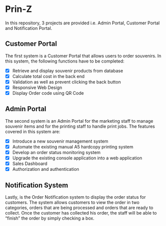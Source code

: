 # Prin-Z

In this repository, 3 projects are provided i.e. Admin Portal, Customer Portal and Notification Portal. 

## Customer Portal
The first system is a Customer Portal that allows users to order souvenirs. In this system, the following functions have to be completed:
- [x] Retrieve and display souvenir products from database
- [x] Calculate total cost in the back end
- [x] Validation as well as prevent clicking the back button
- [x] Responsive Web Design
- [x] Display Order code using QR Code

## Admin Portal
The second system is an Admin Portal for the marketing staff to manage souvenir items and for the printing staff to handle print jobs. The features covered in this system are:
- [x] Introduce a new souvenir management system
- [x] Automate the existing manual A5 hardcopy printing system
- [x] Develop an order status monitoring system
- [x] Upgrade the existing console application into a web application
- [x] Sales Dashboard
- [x] Authorization and authentication

## Notification System
Lastly, is the Order Notification system to display the order status for customers. The system allows customers to view the order in two categories, orders that are being processed and orders that are ready to collect. Once the customer has collected his order, the staff will be able to “finish” the order by simply checking a box.
